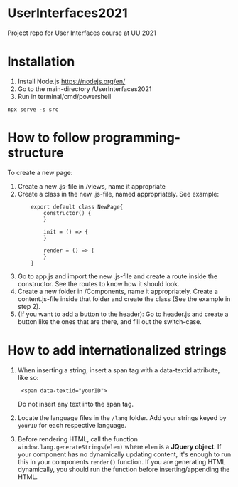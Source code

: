 # UserInterfaces2021
Project repo for User Interfaces course at UU 2021


# Installation

1. Install Node.js https://nodejs.org/en/
2. Go to the main-directory /UserInterfaces2021
3. Run in terminal/cmd/powershell
```
npx serve -s src
```
# How to follow programming-structure
To create a new page:
1. Create a new .js-file in /views, name it appropriate
2. Create a class in the new .js-file, named appropriately. See example:
    ```
		export default class NewPage{
			constructor() {
			}

			init = () => {
			}

			render = () => {
			}
		}
    ```
3. Go to app.js and import the new .js-file and create a route inside the constructor. See the routes to know how it should look.
4. Create a new folder in /Components, name it appropriately. Create a content.js-file inside that folder and create the class (See the example in step 2).
5. (If you want to add a button to the header): Go to header.js and create a button like the ones that are there, and fill out the switch-case.

# How to add internationalized strings

1. When inserting a string, insert a span tag with a data-textid attribute, like so:

		<span data-textid="yourID">
	Do not insert any text into the span tag.
2. Locate the language files in the `/lang` folder. Add your strings keyed by `yourID` for each respective language.
3. Before rendering HTML, call the function `window.lang.generateStrings(elem)` where `elem` is a **JQuery object**. If your component has no dynamically updating content, it's enough to run this in your components `render()` function. If you are generating HTML dynamically, you should run the function before inserting/appending the HTML. 
